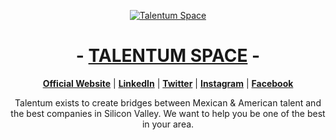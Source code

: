 <p align="center">
  <a href="https://talentum.space/"><img src="https://media-exp1.licdn.com/dms/image/C561BAQEU7p4RRhP7Sw/company-background_10000/0/1632145094889?e=1642906800&v=beta&t=4eUZCbBL0Xn6jL7w7NM1jDvhb82eNp3RKtG_O4WhO4w" alt="Talentum Space"></a>
</p>

<h1 align="center">-  <a href="https://talentum.space/">TALENTUM SPACE</a>  -</h1>

<p align="center">
  <strong><a href="https://talentum.space/">Official Website</a></strong> |
  <strong><a href="https://www.linkedin.com/company/talentumspace/">LinkedIn</a></strong> |
  <strong><a href="https://twitter.com/TalentumSpace">Twitter</a></strong> |
  <strong><a href="https://www.instagram.com/talentum_space/">Instagram</a></strong> |
  <strong><a href="https://www.facebook.com/TalentumSpace">Facebook</a></strong>
</p>

<p align="center">Talentum exists to create bridges between Mexican & American talent and the best companies in
Silicon Valley. We want to help you be one of the best in your area.</p>

